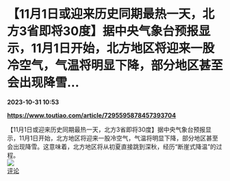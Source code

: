 # 【11月1日或迎来历史同期最热一天，北方3省即将30度】据中央气象台预报显示，11月1日开始，北方地区将迎来一股冷空气，气温将明显下降，部分地区甚至会出现降雪...

**2023-10-31 10:53**

**https://www.toutiao.com/article/7295595878457393704**

【11月1日或迎来历史同期最热一天，北方3省即将30度】据中央气象台预报显示，11月1日开始，北方地区将迎来一股冷空气，气温将明显下降，部分地区甚至会出现降雪。这意味着，北方地区将从初夏直接跳到深秋，经历“断崖式降温”的过程。  
![](https://img3.chouti.com/CHOUTI_20231031/A74F5C26CC074399B681CD3344C1AE3D_W550H550.jpeg)  
[评论](https://m.chouti.com/link/40460270)